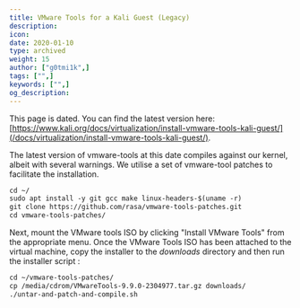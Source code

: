 ```yaml
---
title: VMware Tools for a Kali Guest (Legacy)
description:
icon:
date: 2020-01-10
type: archived
weight: 15
author: ["g0tmi1k",]
tags: ["",]
keywords: ["",]
og_description:
---
```


This page is dated. You can find the latest version here: [https://www.kali.org/docs/virtualization/install-vmware-tools-kali-guest/](/docs/virtualization/install-vmware-tools-kali-guest/).

The latest version of vmware-tools at this date compiles against our kernel, albeit with several warnings. We utilise a set of vmware-tool patches to facilitate the installation.

```markdown
cd ~/
sudo apt install -y git gcc make linux-headers-$(uname -r)
git clone https://github.com/rasa/vmware-tools-patches.git
cd vmware-tools-patches/
```

Next, mount the VMware tools ISO by clicking "Install VMware Tools" from the appropriate menu. Once the VMware Tools ISO has been attached to the virtual machine, copy the installer to the _downloads_ directory and then run the installer script :

```markdown
cd ~/vmware-tools-patches/
cp /media/cdrom/VMwareTools-9.9.0-2304977.tar.gz downloads/
./untar-and-patch-and-compile.sh
```
